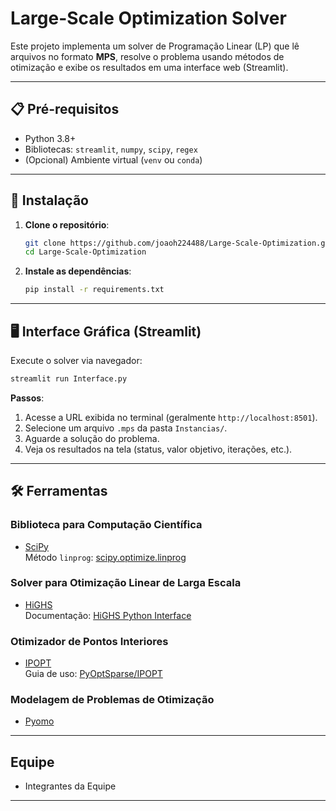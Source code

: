 # Large-Scale Optimization Solver

Este projeto implementa um solver de Programação Linear (LP) que lê arquivos no formato **MPS**, resolve o problema usando métodos de otimização e exibe os resultados em uma interface web (Streamlit).

---

## 📋 Pré-requisitos
- Python 3.8+
- Bibliotecas: `streamlit`, `numpy`, `scipy`, `regex`
- (Opcional) Ambiente virtual (`venv` ou `conda`)

---

## 🚀 Instalação

1. **Clone o repositório**:
   ```bash
   git clone https://github.com/joaoh224488/Large-Scale-Optimization.git
   cd Large-Scale-Optimization
   ```

2. **Instale as dependências**:
   ```bash
   pip install -r requirements.txt
   ```

---

## 🖥️ Interface Gráfica (Streamlit)

Execute o solver via navegador:
```bash
streamlit run Interface.py
```
**Passos**:
1. Acesse a URL exibida no terminal (geralmente `http://localhost:8501`).
2. Selecione um arquivo `.mps` da pasta `Instancias/`.
3. Aguarde a solução do problema.
4. Veja os resultados na tela (status, valor objetivo, iterações, etc.).

---

## 🛠️ Ferramentas

### Biblioteca para Computação Científica
- [SciPy](https://docs.scipy.org/doc/scipy/)  
  Método `linprog`: [scipy.optimize.linprog](https://docs.scipy.org/doc/scipy/reference/generated/scipy.optimize.linprog.html)

### Solver para Otimização Linear de Larga Escala
- [HiGHS](https://pypi.org/project/highspy/)  
  Documentação: [HiGHS Python Interface](https://ergo-code.github.io/HiGHS/dev/interfaces/python/)

### Otimizador de Pontos Interiores
- [IPOPT](https://pypi.org/project/ipopt/)  
  Guia de uso: [PyOptSparse/IPOPT](https://mdolab-pyoptsparse.readthedocs-hosted.com/en/latest/optimizers/IPOPT.html)

### Modelagem de Problemas de Otimização
- [Pyomo](http://www.pyomo.org/)  

---

## Equipe

*  Integrantes da Equipe

---
